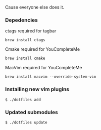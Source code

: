 Cause everyone else does it.
### Depedencies

ctags required for tagbar

`
brew install ctags
`

Cmake required for YouCompleteMe

`
brew install cmake
`

MacVim required for YouCompleteMe

`
brew install macvim --override-system-vim
`

### Installing new vim plugins

`
$ ./dotfiles add
`

### Updated submodules

`
$ ./dotfiles update
`
